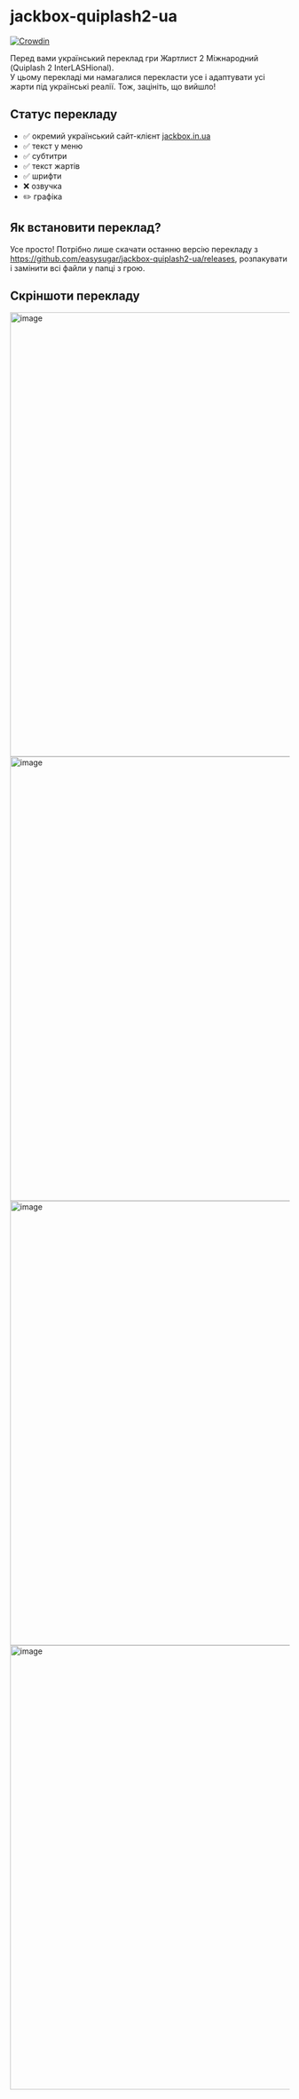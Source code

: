 # jackbox-quiplash2-ua
[![Crowdin](https://badges.crowdin.net/jackbox-quiplash-2-ua/localized.svg)](https://crowdin.com/project/jackbox-quiplash-2-ua)

Перед вами український переклад гри Жартлист 2 Міжнародний (Quiplash 2 InterLASHional).  
У цьому перекладі ми намагалися перекласти усе і адаптувати усі жарти під українські реалії. Тож, зацініть, що вийшло!

## Статус перекладу

* ✅ окремий український сайт-клієнт [jackbox.in.ua](https://jackbox.in.ua)
* ✅ текст у меню
* ✅ субтитри
* ✅ текст жартів
* ✅ шрифти
* ❌ озвучка
* ✏️ графіка

## Як встановити переклад?
Усе просто! Потрібно лише скачати останню версію перекладу з https://github.com/easysugar/jackbox-quiplash2-ua/releases, розпакувати і замінити всі файли у папці з грою.

## Скріншоти перекладу
<img src="https://user-images.githubusercontent.com/38401622/216471098-b68a52d3-d5e3-444c-9fdd-51a57349b0fe.png" alt="image" width="800"/>
<img src="https://user-images.githubusercontent.com/38401622/180608257-4cf4b865-d003-4b46-a36f-5bc511216d98.png" alt="image" width="800"/>
<img src="https://user-images.githubusercontent.com/38401622/180622948-f8e137e2-842e-44fc-a054-a1d1fcc3a754.png" alt="image" width="800"/>
<img src="https://user-images.githubusercontent.com/38401622/180622959-c4fd53cc-a017-4f56-87ad-e5c985b998d0.png" alt="image" width="800"/>
